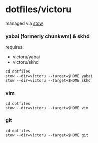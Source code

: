 # dotfiles/victoru

managed via [stow](https://www.gnu.org/software/stow/stow.html)

### yabai (formerly chunkwm) & skhd
requires:
- victoru/yabai
- victoru/skhd

```shell
cd dotfiles
stow --dir=victoru --target=$HOME yabai
stow --dir=victoru --target=$HOME skhd
```

### vim
```shell
cd dotfiles
stow --dir=victoru --target=$HOME vim
```

### git

```shell
cd dotfiles
stow --dir=victoru --target=$HOME git
```

